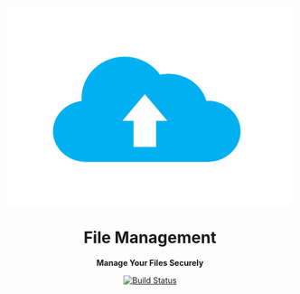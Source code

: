 

<div align="center">

  <img src="/assets/file-upload.png" />

  <h1>File Management</h1>

  <p>
    <strong>Manage Your Files Securely</strong>
  </p>

  <p>
    <a href="https://github.com/shindeamul76/dataseer_file_management"><img alt="Build Status" src="https://img.shields.io/badge/github-profile-blue" /></a>
  </p>
</div>

